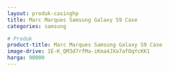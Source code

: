 ```yaml
---
layout: produk-casinghp
title: Marc Marques Samsung Galaxy S9 Case
categories: samsung

# Produk
product-title: Marc Marques Samsung Galaxy S9 Case
image-drive: 1E-K_QM3d7rfMa-iKma4JXa7afOqYcKK1
harga: 90000
---
```

